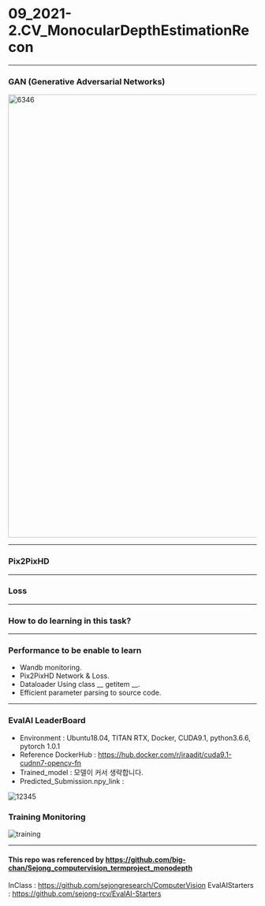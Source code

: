 # 09_2021-2.CV_MonocularDepthEstimationRecon

---

### GAN (Generative Adversarial Networks)
<img width="899" alt="6346" src="https://user-images.githubusercontent.com/11037567/143824328-a1f1f808-d869-4dba-8f2e-13c42d6e0e69.PNG">

---

### Pix2PixHD

---

### Loss

---

### How to do learning in this task?

---

### Performance to be enable to learn  

- Wandb monitoring.
- Pix2PixHD Network & Loss.
- Dataloader Using class __ getitem __.
- Efficient parameter parsing to source code.

--- 

### EvalAI LeaderBoard
- Environment : Ubuntu18.04, TITAN RTX, Docker, CUDA9.1, python3.6.6, pytorch 1.0.1
- Reference DockerHub : https://hub.docker.com/r/iraadit/cuda9.1-cudnn7-opencv-fn
- Trained_model : 모델이 커서 생략합니다.
- Predicted_Submission.npy_link : 
  
![12345](https://user-images.githubusercontent.com/11037567/144466498-18afd658-89ba-4c6d-9536-af36e3ae4cd3.png)

### Training Monitoring
  
![training](https://user-images.githubusercontent.com/11037567/144466246-6c4aaf46-7814-47cd-ae18-f896790ee439.PNG)

--- 

#### This repo was referenced by https://github.com/big-chan/Sejong_computervision_termproject_monodepth
InClass : https://github.com/sejongresearch/ComputerVision
EvalAIStarters : https://github.com/sejong-rcv/EvalAI-Starters

